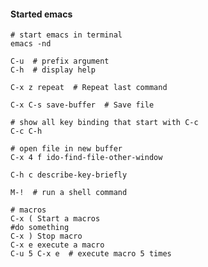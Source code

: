 #### Started emacs

    # start emacs in terminal
    emacs -nd

    C-u  # prefix argument
    C-h  # display help

    C-x z repeat  # Repeat last command

    C-x C-s save-buffer  # Save file

    # show all key binding that start with C-c
    C-c C-h

    # open file in new buffer
    C-x 4 f ido-find-file-other-window

    C-h c describe-key-briefly

    M-!  # run a shell command

    # macros
    C-x ( Start a macros
    #do something
    C-x ) Stop macro
    C-x e execute a macro
    C-u 5 C-x e  # execute macro 5 times
